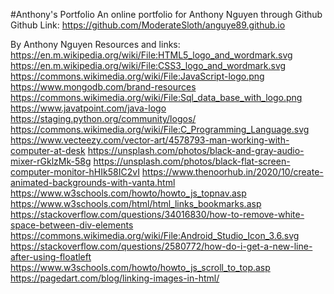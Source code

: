 #Anthony's Portfolio
An online portfolio for Anthony Nguyen through Github
Github Link: https://github.com/ModerateSloth/anguye89.github.io

By Anthony Nguyen
Resources and links:
https://en.m.wikipedia.org/wiki/File:HTML5_logo_and_wordmark.svg
https://en.m.wikipedia.org/wiki/File:CSS3_logo_and_wordmark.svg
https://commons.wikimedia.org/wiki/File:JavaScript-logo.png
https://www.mongodb.com/brand-resources
https://commons.wikimedia.org/wiki/File:Sql_data_base_with_logo.png
https://www.javatpoint.com/java-logo
https://staging.python.org/community/logos/
https://commons.wikimedia.org/wiki/File:C_Programming_Language.svg
https://www.vecteezy.com/vector-art/4578793-man-working-with-computer-at-desk
https://unsplash.com/photos/black-and-gray-audio-mixer-rGklzMk-58g
https://unsplash.com/photos/black-flat-screen-computer-monitor-hHIk58IC2vI
https://www.thenoorhub.in/2020/10/create-animated-backgrounds-with-vanta.html
https://www.w3schools.com/howto/howto_js_topnav.asp
https://www.w3schools.com/html/html_links_bookmarks.asp
https://stackoverflow.com/questions/34016830/how-to-remove-white-space-between-div-elements
https://commons.wikimedia.org/wiki/File:Android_Studio_Icon_3.6.svg
https://stackoverflow.com/questions/2580772/how-do-i-get-a-new-line-after-using-floatleft
https://www.w3schools.com/howto/howto_js_scroll_to_top.asp
https://pagedart.com/blog/linking-images-in-html/
